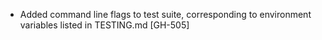 * Added command line flags to test suite, corresponding to environment variables listed in TESTING.md [GH-505]

